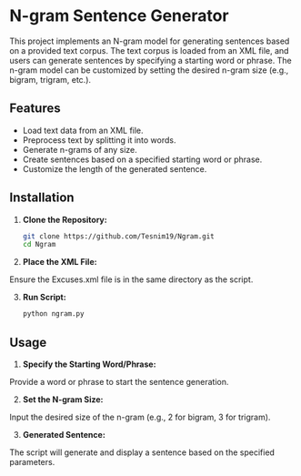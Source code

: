 # N-gram Sentence Generator

This project implements an N-gram model for generating sentences based on a provided text corpus. The text corpus is loaded from an XML file, and users can generate sentences by specifying a starting word or phrase. The n-gram model can be customized by setting the desired n-gram size (e.g., bigram, trigram, etc.).

## Features

- Load text data from an XML file.
- Preprocess text by splitting it into words.
- Generate n-grams of any size.
- Create sentences based on a specified starting word or phrase.
- Customize the length of the generated sentence.

## Installation

1. **Clone the Repository:**

   ```bash
   git clone https://github.com/Tesnim19/Ngram.git
   cd Ngram
   ```

2. **Place the XML File:**

Ensure the Excuses.xml file is in the same directory as the script.

3. **Run Script:**
    ```bash
    python ngram.py
    ```

## Usage

1. **Specify the Starting Word/Phrase:**

Provide a word or phrase to start the sentence generation.

2. **Set the N-gram Size:**

Input the desired size of the n-gram (e.g., 2 for bigram, 3 for trigram).

3. **Generated Sentence:**

The script will generate and display a sentence based on the specified parameters.
